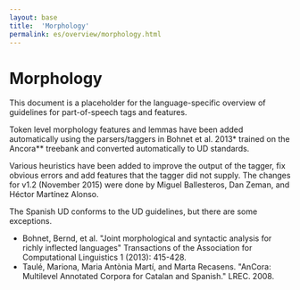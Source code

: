 ```yaml
---
layout: base
title:  'Morphology'
permalink: es/overview/morphology.html
---
```


# Morphology

This document is a placeholder for the language-specific overview of
guidelines for part-of-speech tags and features.

Token level morphology features and lemmas have been added automatically using the parsers/taggers in Bohnet et al. 2013* trained on the Ancora** treebank and converted automatically to UD standards.

Various heuristics have been added to improve the output of the tagger, fix obvious errors and add features that
the tagger did not supply. The changes for v1.2 (November 2015) were done by Miguel Ballesteros, Dan Zeman, and
Héctor Martínez Alonso.

The Spanish UD conforms to the UD guidelines, but there are some exceptions.

* Bohnet, Bernd, et al. "Joint morphological and syntactic analysis for richly inflected languages"
  Transactions of the Association for Computational Linguistics 1 (2013): 415-428.
* Taulé, Mariona, Maria Antònia Martí, and Marta Recasens.
  "AnCora: Multilevel Annotated Corpora for Catalan and Spanish." LREC. 2008.
